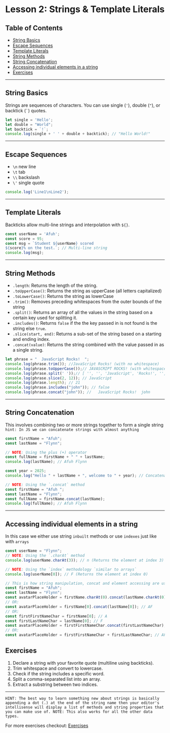 
# Lesson 2: Strings & Template Literals

## Table of Contents

* [String Basics](#string-basics)
* [Escape Sequences](#escape-sequences)
* [Template Literals](#template-literals)
* [String Methods](#string-methods)
* [String Concatenation](#string-concatenation)
* [Accessing individual elements in a string](#accessing-individual-elements-in-a-string)
* [Exercises](#exercises)

---

## String Basics

Strings are sequences of characters. You can use single (`'`), double (`"`), or backtick (`` ` ``) quotes.

```js
let single = 'Hello';
let double = "World";
let backtick = `!`;
console.log(single + ' ' + double + backtick); // "Hello World!"
```

---

## Escape Sequences

* `\n` new line
* `\t` tab
* `\\` backslash
* `\'` single quote

```js
console.log('Line1\nLine2');
```

---

## Template Literals

Backticks allow multi-line strings and interpolation with `${}`.

```js
const userName = 'Afuh';
const score = 95;
const msg = `Student ${userName} scored
${score}% on the test.`; // Multi-line string
console.log(msg);
```

---

## String Methods

* `.length`: Returns the length of the string.
* `.toUpperCase()`: Returns the string as upperCase (all letters capitalized)
* `.toLowerCase()`: Returns the string as lowerCase
* `.trim()`: Removes preceding whitespaces from the outer bounds of the string
* `.split()`: Returns an array of all the values in the string based on a certain key used for splitting it.
* `.includes()`: Returns `false` if the the key passed in is not found is the string else `true`.
* `.slice(start, end)`: Returns a sub-set of the string based on a starting and ending index.
* `.concat(value)`: Returns the string combined with the value passed in as a single string.

```js
let phrase = "  JavaScript Rocks!  ";
console.log(phrase.trim()); //JavaScript Rocks! (with no whitespace)
console.log(phrase.toUpperCase());// JAVASCRIPT ROCKS! (with whitespaces)
console.log(phrase.split(' '));// [ '', '', 'JavaScript', 'Rocks!', '', '' ] (splits the string at every white space found)
console.log(phrase.slice(2, 12)); // JavaScript
console.log(phrase.length); // 21
console.log(phrase.includes("john")); // false
console.log(phrase.concat("john")); //   JavaScript Rocks!  john
```

---

## String Concatenation

This involves combining two or more strings together to form a single string
`hint: In JS we can concatenate strings with almost anything`

```js
const firstName = "Afuh";
const lastName = "Flynn";

// NOTE: Using the plus (+) operator
const fullName = firstName + " " + lastName;
console.log(lastName); // Afuh Flynn

const year = 2025;
console.log("Hello " + lastName + ", welcome to " + year); // Concatenating a string with a number

// NOTE: Using the `.concat` method
const firstName = "Afuh ";
const lastName = "Flynn";
const fullName = firstName.concat(lastName);
console.log(fullName); // Afuh Flynn
```

---

## Accessing individual elements in a string

In this case we either use string `inbuilt` methods or use `indexes` just like with `arrays`

```js
const userName = "Flynn";
// NOTE: Using the `.charAt` method
console.log(userName.charAt(3)); // n (Returns the element at index 3)

// NOTE: Using the `index` methodology `similar to arrays`
console.log(userName[0]); // F (Returns the element at index 0)

// This is how string manipulation, concat and element accessing are used in real world applications
const firstName = "Afuh";
const lastName = "Flynn";
const avatarPlaceHolder = firstName.charAt(0).concat(lastName.charAt(0)); // AF
// OR:
const avatarPlaceHolder = firstName[0].concat(lastName[0]); // AF
// OR:
const firstFirstNameChar = firstName[0]; // A
const firstLastNameChar = lastName[0]; // F
const avatarPlaceHolder = firstFirstNameChar.concat(firstLastNameChar); // AF
// OR:
const avatarPlaceHolder = firstFirstNameChar + firstLastNameChar; // AF
```

## Exercises

1. Declare a string with your favorite quote (multiline using backticks).
2. Trim whitespace and convert to lowercase.
3. Check if the string includes a specific word.
4. Split a comma-separated list into an array.
5. Extract a substring between two indices.

---

`HINT: The best way to learn something new about strings is basically appending a dot (.) at the end of the string name then your editor's intellisense will display a list of methods and string properties that you can make use of. NOTE: This also works for all the other data types.`

For more exercises checkout: [Exercises](./Exercise.txt)
